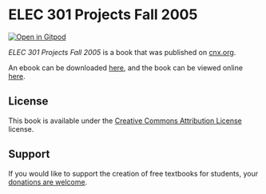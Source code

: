 # ELEC 301 Projects Fall 2005

[![Open in Gitpod](https://gitpod.io/button/open-in-gitpod.svg)](https://gitpod.io/from-referrer/)

_ELEC 301 Projects Fall 2005_ is a book that was published on [cnx.org](https://cnx.org/).

An ebook can be downloaded [here](https://github.com/cnx-user-books/cnxbook-elec-301-projects-fall-2005/releases/latest), and the book can be viewed online [here](https://github.com/cnx-user-books/cnxbook-elec-301-projects-fall-2005/releases/latest).

## License
This book is available under the [Creative Commons Attribution License](./LICENSE) license.

## Support
If you would like to support the creation of free textbooks for students, your [donations are welcome](https://riceconnect.rice.edu/donation/support-openstax-banner).

